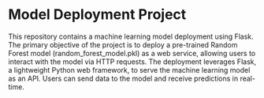 # Model Deployment Project

This repository contains a machine learning model deployment using Flask. The primary objective of the project is to deploy a pre-trained Random Forest model (random_forest_model.pkl) as a web service, allowing users to interact with the model via HTTP requests.
The deployment leverages Flask, a lightweight Python web framework, to serve the machine learning model as an API. Users can send data to the model and receive predictions in real-time.
